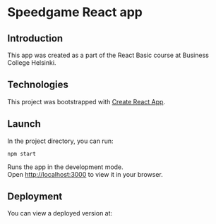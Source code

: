 # Speedgame React app

## Introduction

This app was created as a part of the React Basic course at Business College Helsinki.

## Technologies

This project was bootstrapped with [Create React App](https://github.com/facebook/create-react-app).

## Launch

In the project directory, you can run:

`npm start`

Runs the app in the development mode.\
Open [http://localhost:3000](http://localhost:3000) to view it in your browser.

## Deployment

You can view a deployed version at: 


